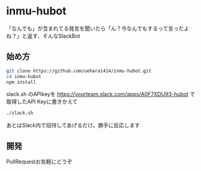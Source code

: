 # inmu-hubot
「なんでも」が含まれてる発言を聞いたら「ん？今なんでもするって言ったよね？」と返す、そんなSlackBot

## 始め方
```sh
git clone https://github.com/uehara1414/inmu-hubot.git
cd inmu-hubot
npm install
```
slack.sh のAPIkeyを https://yourteam.slack.com/apps/A0F7XDU93-hubot で取得したAPI Keyに書きかえて
```sh
./slack.sh
```
あとはSlack内で招待してあげるだけ。勝手に反応します

## 開発
PullRequestお気軽にどうぞ
